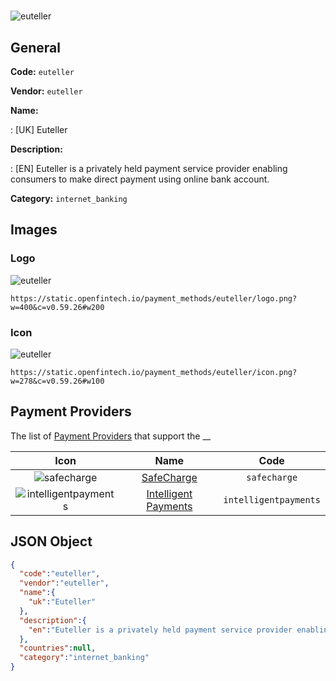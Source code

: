 
#  
![euteller](https://static.openfintech.io/payment_methods/euteller/logo.png?w=400&c=v0.59.26#w200)  

## General 
**Code:** `euteller` 
 
**Vendor:** `euteller` 
 
**Name:** 
 
:	[UK] Euteller 
 
**Description:** 
 
: [EN] Euteller is a privately held payment service provider enabling consumers to make direct payment using online bank account. 
 
**Category:** `internet_banking` 
 

## Images 

### Logo 
![euteller](https://static.openfintech.io/payment_methods/euteller/logo.png?w=400&c=v0.59.26#w200)  

```
https://static.openfintech.io/payment_methods/euteller/logo.png?w=400&c=v0.59.26#w200
```  

### Icon 
![euteller](https://static.openfintech.io/payment_methods/euteller/icon.png?w=278&c=v0.59.26#w100)  

```
https://static.openfintech.io/payment_methods/euteller/icon.png?w=278&c=v0.59.26#w100
```  

## Payment Providers 
 
The list of [Payment Providers](/providers) that support the __ 

|Icon|Name|Code| 
|:---:|:---:|:---:| 
|![safecharge](https://static.openfintech.io/payment_providers/safecharge/icon.svg?w=278&c=v0.59.26#w100) |[SafeCharge ](/payment-providers/safecharge)|`safecharge`| 
|![intelligentpayments](https://static.openfintech.io/payment_providers/intelligentpayments/icon.png?w=278&c=v0.59.26#w100) |[Intelligent Payments](/payment-providers/intelligentpayments)|`intelligentpayments`| 
 

## JSON Object 

```json
{
  "code":"euteller",
  "vendor":"euteller",
  "name":{
    "uk":"Euteller"
  },
  "description":{
    "en":"Euteller is a privately held payment service provider enabling consumers to make direct payment using online bank account."
  },
  "countries":null,
  "category":"internet_banking"
}
```  
